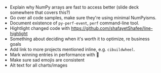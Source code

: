 * Explain why NumPy arrays are fast to access better (slide deck somewhere that covers this?)
* Go over all code samples, make sure they're using minimal NumPyisms.
* Document existence of `py-perf-event`, `perf` command-line tool.
* Hightlight changed code with https://github.com/shafayetShafee/line-highlight
* Something about deciding when it's worth it to optimize, re business goals
* Add link to more projects mentioned inline, e.g. `cibuildwheel`.
* Mark winning entries in performance with 🥇
* Make sure sad emojis are consistent
* Alt text for all charts/images
